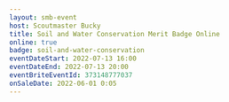 ```yaml
---
layout: smb-event
host: Scoutmaster Bucky
title: Soil and Water Conservation Merit Badge Online
online: true
badge: soil-and-water-conservation
eventDateStart: 2022-07-13 16:00
eventDateEnd: 2022-07-13 20:00
eventBriteEventId: 373148777037
onSaleDate: 2022-06-01 0:05
---
```

